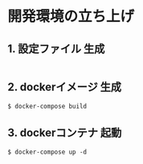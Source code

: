 # 開発環境の立ち上げ
## 1. 設定ファイル 生成
```

```
## 2. dockerイメージ 生成
```
$ docker-compose build
```
## 3. dockerコンテナ 起動
```
$ docker-compose up -d
```
